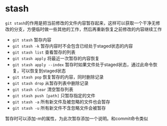 # stash

`git stash`的作用是把当前修改的文件内容暂存起来，这样可以获取一个干净无修改的分支，方便临时做一些其他的工作，然后再重新恢复之前修改的内容继续工作

- `git stash` 暂存内容
- `git stash -k` 暂存内容时不会包含已经处于staged状态的内容
- `git stash list` 查看暂存的列表
- `git stash apply` 将最近一次暂存的内容恢复
- `git stash apply --index` 暂存时如果文件处于staged状态，通过此命令恢复，可以恢复到staged状态
- `git stash pop` 恢复暂存的内容，同时删除记录
- `git stash drop` 从暂存列表中删除记录
- `git stash clear` 清空暂存列表
- `git stash push [path]` 只暂存指定的文件
- `git stash -a` 所有新文件及被忽略的文件也会暂存
- `git stash -u` 所有新文件不含忽略文件会被暂存

暂存时可以添加-m的属性，为此次暂存添加一个说明。和commit命令类似

